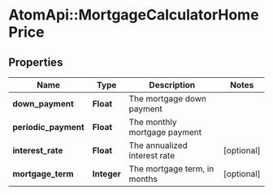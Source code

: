 # AtomApi::MortgageCalculatorHomePrice

## Properties
Name | Type | Description | Notes
------------ | ------------- | ------------- | -------------
**down_payment** | **Float** | The mortgage down payment | 
**periodic_payment** | **Float** | The monthly mortgage payment | 
**interest_rate** | **Float** | The annualized interest rate | [optional] 
**mortgage_term** | **Integer** | The mortgage term, in months | [optional] 


